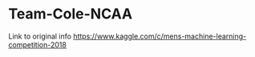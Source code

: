 # Team-Cole-NCAA

Link to original info
https://www.kaggle.com/c/mens-machine-learning-competition-2018
